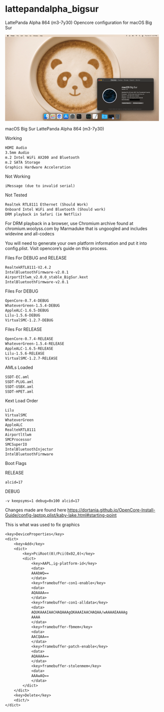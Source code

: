 # lattepandalpha_bigsur
LattePanda Alpha 864 (m3-7y30) Opencore configuration for macOS Big Sur

![systeminfo](https://raw.githubusercontent.com/knuxyl/lattepandalpha_bigsur/main/systeminfo.png)

macOS Big Sur
LattePanda Alpha 864 (m3-7y30)

Working

	HDMI Audio
	3.5mm Audio
	m.2 Intel WiFi AX200 and Bluetooth
	m.2 SATA Storage
	Graphics Hardware Acceleration
	
Not Working

	iMessage (due to invalid serial)
Not Tested

	Realtek RTL8111 Ethernet (Should Work)
	Onboard Intel WiFi and Bluetooth (Should work)
	DRM playback in Safari (ie Netflix)

For DRM playback in a browser, use Chromium archive found at chromium.woolyss.com by Marmaduke that is ungoogled and includes widevine and all-codecs

You will need to generate your own platform information and put it into config.plist. Visit opencore’s guide on this process.


Files For DEBUG and RELEASE

	RealtekRTL8111-V2.4.2
	IntelBluetoothFirmware-v2.0.1
	AirportItlwm_v2.0.0_stable_BigSur.kext
	IntelBluetoothFirmware-v2.0.1

Files For DEBUG

	OpenCore-0.7.4-DEBUG
	WhateverGreen-1.5.4-DEBUG
	AppleALC-1.6.5-DEBUG
	Lilu-1.5.6-DEBUG
	VirtualSMC-1.2.7-DEBUG

Files For RELEASE

	OpenCore-0.7.4-RELEASE
	WhateverGreen-1.5.4-RELEASE
	AppleALC-1.6.5-RELEASE
	Lilu-1.5.6-RELEASE
	VirtualSMC-1.2.7-RELEASE

AMLs Loaded

	SSDT-EC.aml
	SSDT-PLUG.aml
	SSDT-USBX.aml
	SSDT-HPET.aml
	
Kext Load Order

	Lilu
	VirtualSMC
	WhateverGreen
	AppleALC
	RealtekRTL8111
	Airportltlwm
	SMCProcessor
	SMCSuperIO
	IntelBluetoothInjector
	IntelBluetoothFirmware
	
Boot Flags

RELEASE

	alcid=17
DEBUG

	-v keepsyms=1 debug=0x100 alcid=17

Changes made are found here
https://dortania.github.io/OpenCore-Install-Guide/config-laptop.plist/kaby-lake.html#starting-point


This is what was used to fix graphics

	<key>DeviceProperties</key>
	<dict>
		<key>Add</key>
		<dict>
			<key>PciRoot(0)/Pci(0x02,0)</key>
			<dict>
				<key>AAPL,ig-platform-id</key>
				<data>
				AAAbWQ==
				</data>
				<key>framebuffer-con1-enable</key>
				<data>
				AQAAAA==
				</data>
				<key>framebuffer-con1-alldata</key>
				<data>
				AQUKAAAIAACHAQAAAgQKAAAIAACHAQAA/wAAAAEAAAAg
				AAAA
				</data>
				<key>framebuffer-fbmem</key>
				<data>
				AACQAA==
				</data>
				<key>framebuffer-patch-enable</key>
				<data>
				AQAAAA==
				</data>
				<key>framebuffer-stolenmem</key>
				<data>
				AAAwAQ==
				</data>
			</dict>
		</dict>
		<key>Delete</key>
		<dict/>
	</dict>
